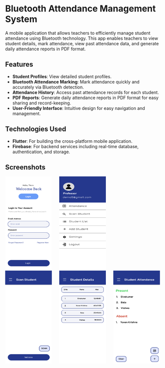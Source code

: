 # Bluetooth Attendance Management System

A mobile application that allows teachers to efficiently manage student attendance using Bluetooth technology. This app enables teachers to view student details, mark attendance, view past attendance data, and generate daily attendance reports in PDF format.

## Features

- **Student Profiles**: View detailed student profiles.
- **Bluetooth Attendance Marking**: Mark attendance quickly and accurately via Bluetooth detection.
- **Attendance History**: Access past attendance records for each student.
- **PDF Reports**: Generate daily attendance reports in PDF format for easy sharing and record-keeping.
- **User-Friendly Interface**: Intuitive design for easy navigation and management.

## Technologies Used

- **Flutter**: For building the cross-platform mobile application.
- **Firebase**: For backend services including real-time database, authentication, and storage.

## Screenshots

 <img src="screenshots/img1.png" width="150" height="300" style="margin-right: 20px;"> <img src="screenshots/img2.png" width="150" height="300" style="margin-right: 20px;"> <img src="screenshots/img3.png" width="150" height="300" style="margin-right: 20px;"> <img src="screenshots/img4.png" width="150" height="300" style="margin-right: 20px;"> <img src="screenshots/img5.png" width="150" height="300"> 




